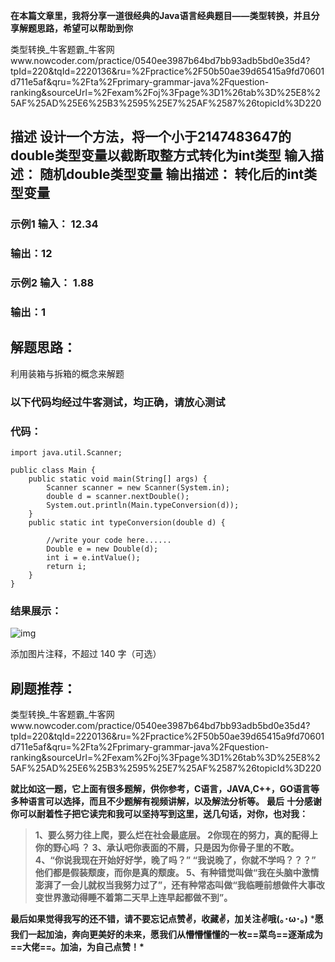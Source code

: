 **在本篇文章里，我将分享一道很经典的Java语言经典题目——**类型转换**，并且分享解题思路，希望可以帮助到你** 

类型转换_牛客题霸_牛客网www.nowcoder.com/practice/0540ee3987b64bd7bb93adb5bd0e35d4?tpId=220&tqId=2220136&ru=%2Fpractice%2F50b50ae39d65415a9fd70601d711e5af&qru=%2Fta%2Fprimary-grammar-java%2Fquestion-ranking&sourceUrl=%2Fexam%2Foj%3Fpage%3D1%26tab%3D%25E8%25AF%25AD%25E6%25B3%2595%25E7%25AF%2587%26topicId%3D220

## 描述   设计一个方法，将一个小于2147483647的double类型变量以截断取整方式转化为int类型   输入描述： 随机double类型变量 输出描述： 转化后的int类型变量

### 示例1 输入： 12.34 

### 输出：12

### 示例2 输入： 1.88

### 输出：1

## 解题思路：

利用装箱与拆箱的概念来解题

### **以下代码均经过牛客测试，均正确，请放心测试**

### **代码：**

```
import java.util.Scanner;

public class Main {
    public static void main(String[] args) {
        Scanner scanner = new Scanner(System.in);
        double d = scanner.nextDouble();
        System.out.println(Main.typeConversion(d));
    }
    public static int typeConversion(double d) {

        //write your code here......
        Double e = new Double(d);
        int i = e.intValue();
        return i;
    }
}
```

### **结果展示：**

![img](https://picx.zhimg.com/80/v2-1eb0c28e7b6470b941fd21f21bcd5b02_720w.png)



添加图片注释，不超过 140 字（可选）

## **刷题推荐：**

类型转换_牛客题霸_牛客网www.nowcoder.com/practice/0540ee3987b64bd7bb93adb5bd0e35d4?tpId=220&tqId=2220136&ru=%2Fpractice%2F50b50ae39d65415a9fd70601d711e5af&qru=%2Fta%2Fprimary-grammar-java%2Fquestion-ranking&sourceUrl=%2Fexam%2Foj%3Fpage%3D1%26tab%3D%25E8%25AF%25AD%25E6%25B3%2595%25E7%25AF%2587%26topicId%3D220

**就比如这一题，它上面有很多题解，供你参考，C语言，JAVA,C++，GO语言等多种语言可以选择，而且不少题解有视频讲解，以及解法分析等。** **最后** **十分感谢你可以耐着性子把它读完和我可以坚持写到这里，送几句话，对你，也对我：**

> **1、要么努力往上爬，要么烂在社会最底层。 2你现在的努力，真的配得上你的野心吗 ？ 3、承认吧你表面的不屑，只是因为你骨子里的不敢。 4、“你说我现在开始好好学，晚了吗？” “我说晚了，你就不学吗？？？” 他们都是假装颓废，而你是真的颓废。 5、有种错觉叫做“我在头脑中激情澎湃了一会儿就权当我努力过了”，还有种常态叫做“我临睡前想做件大事改变世界激动得睡不着第二天早上连早起都做不到”。**

**最后如果觉得我写的还不错，请不要忘记点赞✌，收藏✌，加关注✌哦(｡･ω･｡)** ***愿我们一起加油，奔向更美好的未来，愿我们从懵懵懂懂的一枚==菜鸟==逐渐成为==大佬==。加油，为自己点赞！\***